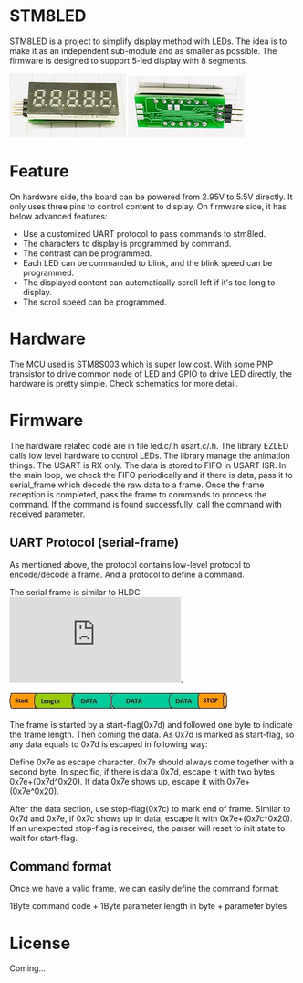 # STM8LED

STM8LED is a project to simplify display method with LEDs. The idea is to make it as an independent sub-module and as smaller as possible. The firmware is designed to support 5-led display with 8 segments.

![BoardPicFront](hw/front-view.jpg)
![BoardPicFront](hw/rear-view.jpg)

# Feature

On hardware side, the board can be powered from 2.95V to 5.5V directly. It only uses three pins to control content to display. On firmware side, it has below advanced features:
* Use a customized UART protocol to pass commands to stm8led.
* The characters to display is programmed by command.
* The contrast can be programmed.
* Each LED can be commanded to blink, and the blink speed can be programmed.
* The displayed content can automatically scroll left if it's too long to display.
* The scroll speed can be programmed.

# Hardware

The MCU used is STM8S003 which is super low cost. With some PNP transistor to drive common node of LED and GPIO to drive LED directly, the hardware is pretty simple. Check schematics for more detail.

# Firmware

The hardware related code are in file led.c/.h usart.c/.h. The library EZLED calls low level hardware to control LEDs. The library manage the animation things. The USART is RX only. The data is stored to FIFO in USART ISR. In the main loop, we check the FIFO periodically and if there is data, pass it to serial_frame which decode the raw data to a frame. Once the frame reception is completed, pass the frame to commands to process the command. If the command is found successfully, call the command with received parameter.

## UART Protocol (serial-frame)

As mentioned above, the protocol contains low-level protocol to encode/decode a frame. And a protocol to define a command.

The serial frame is similar to HLDC ![protocol](http://www.interfacebus.com/HDLC_Protocol_Description.html). 

![SFRAME](hw/sframe.jpg)

The frame is started by a start-flag(0x7d) and followed one byte to indicate the frame length. Then coming the data. As 0x7d is marked as start-flag, so any data equals to 0x7d is escaped in following way:

Define 0x7e as escape character. 0x7e should always come together with a second byte. In specific, if there is data 0x7d, escape it with two bytes 0x7e+(0x7d^0x20). If data 0x7e shows up, escape it with 0x7e+(0x7e^0x20).

After the data section, use stop-flag(0x7c) to mark end of frame. Similar to 0x7d and 0x7e, if 0x7c shows up in data, escape it with 0x7e+(0x7c^0x20). If an unexpected stop-flag is received, the parser will reset to init state to wait for start-flag.

## Command format

Once we have a valid frame, we can easily define the command format:

1Byte command code + 1Byte parameter length in byte + parameter bytes


# License
Coming...